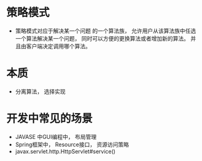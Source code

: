 # 策略模式

- 策略模式对应于解决某一个问题 的一个算法族， 允许用户从该算法族中任选 一个算法解决某一个问题，
 同时可以方便的更换算法或者增加新的算法。 并且由客户端决定调用哪个算法。


# 本质

- 分离算法， 选择实现


# 开发中常见的场景
- JAVASE 中GUI编程中， 布局管理
- Spring框架中， Resource接口， 资源访问策略
- javax.servlet.http.HttpServlet#service()